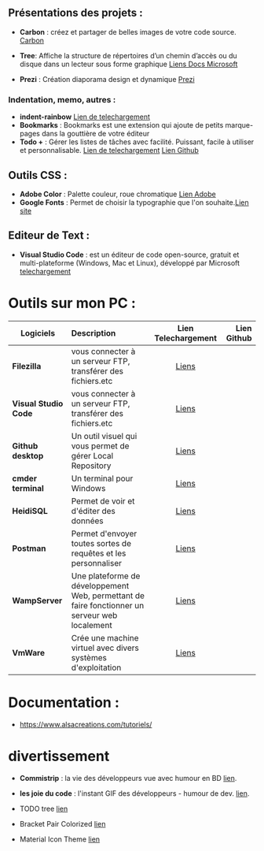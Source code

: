 ## Présentations des projets :

- **Carbon** : créez et partager de belles images de votre code source. [Carbon](https://carbon.now.sh/)
- **Tree**: Affiche la structure de répertoires d’un chemin d’accès ou du disque dans un lecteur sous forme graphique [Liens Docs Microsoft](https://docs.microsoft.com/fr-fr/windows-server/administration/windows-commands/tree)

- **Prezi** : Création diaporama design et dynamique [Prezi](https://prezi.com/) 

### Indentation, memo, autres :

- **indent-rainbow** [Lien de telechargement](https://marketplace.visualstudio.com/items?itemName=oderwat.indent-rainbow)
- **Bookmarks** : Bookmarks est une extension qui ajoute de petits marque-pages dans la gouttière de votre éditeur
- **Todo +** : Gérer les listes de tâches avec facilité. Puissant, facile à utiliser et personnalisable. [Lien de telechargement](https://marketplace.visualstudio.com/items?itemName=Gruntfuggly.todo-tree)
[Lien Github](https://github.com/fabiospampinato/vscode-todo-plus)

## Outils CSS :

- **Adobe Color** : Palette couleur, roue chromatique [Lien Adobe](https://color.adobe.com/fr/create)
- **Google Fonts** : Permet de choisir la typographie que l'on souhaite.[Lien site](https://fonts.google.com/)


## Editeur de Text : 

- **Visual Studio Code** : est un éditeur de code open-source, gratuit et multi-plateforme (Windows, Mac et Linux), développé par Microsoft
[telechargement](https://code.visualstudio.com/Download)



# Outils sur mon PC :


| Logiciels              | Description                                                      | Lien Telechargement                             | Lien Github    |
|------------------------|:--------------------------------------------------------------   |:-----------------------------------------------:|---------------:|
| **Filezilla**          | vous connecter à un serveur FTP, transférer des fichiers.etc     | [Liens](https://filezilla-project.org/)         |                |
| **Visual Studio Code** | vous connecter à un serveur FTP, transférer des fichiers.etc     | [Liens](https://code.visualstudio.com/Download) |                |
| **Github desktop**     | Un outil visuel qui vous permet de gérer Local Repository        | [Liens](https://desktop.github.com/)            |                |
| **cmder terminal**     | Un terminal pour Windows                                         | [Liens](https://cmder.net/)                     |                |
| **HeidiSQL**           | Permet de voir et d'éditer des données                           | [Liens](https://www.heidisql.com/)              |                |
| **Postman**            | Permet d'envoyer toutes sortes de requêtes et les personnaliser  | [Liens](https://www.getpostman.com/)            |                |
| **WampServer**         | Une plateforme de développement Web, permettant de faire fonctionner un serveur web localement| [Liens](http://www.wampserver.com/)|                |
| **VmWare**             | Crée une machine virtuel avec divers systèmes d'exploitation     | [Liens](https://my.vmware.com/fr/web/vmware/info/slug/desktop_end_user_computing/vmware_workstation_pro/15_0) |                |


# Documentation :
- https://www.alsacreations.com/tutoriels/


# divertissement 

- **Commistrip** : la vie des développeurs vue avec humour en BD [lien](http://www.commitstrip.com/fr/).
- **les joie du code** : l'instant GIF des développeurs - humour de dev. [lien](https://lesjoiesducode.fr/).


- TODO tree [lien](https://marketplace.visualstudio.com/items?itemName=Gruntfuggly.todo-tree)
- Bracket Pair Colorized [lien](https://marketplace.visualstudio.com/items?itemName=CoenraadS.bracket-pair-colorizer)
- Material Icon Theme [lien]()

